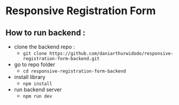 # Responsive Registration Form

## How to run backend :
- clone the backend repo :
    - `git clone https://github.com/daniarthurwidodo/responsive-registration-form-backend.git`
- go to repo folder
    - `cd responsive-registration-form-backend`
- install library
    - `npm install`
- run backend server
    - `npm run dev`

